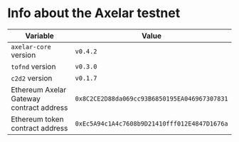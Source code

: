 # Info about the Axelar testnet

Variable  | Value
------------- | -------------
`axelar-core` version | `v0.4.2`
`tofnd` version | `v0.3.0`
`c2d2` version | `v0.1.7`
Ethereum Axelar Gateway contract address | `0x8C2CE2D88da069cc93B6850195EA046967307831`
Ethereum token contract address | `0xEc5A94c1A4c7608b9D21410fff012E4847D1676a`
